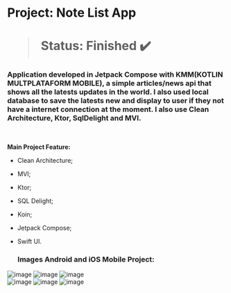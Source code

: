 <h1> Project: Note List App<h1> 

  > Status: Finished ✔️
  
  ### Application developed in Jetpack Compose with KMM(KOTLIN MULTPLATAFORM MOBILE), a simple articles/news api that shows all the latests updates in the world. I also used local database to save the latests new and display to user if they not have a internet connection at the moment. I also use Clean Architecture, Ktor, SqlDelight and MVI.
  
  <br>

  <strong>Main Project Feature: </strong>

 + Clean Architecture;
 + MVI;
 + Ktor;
 + SQL Delight;
 + Koin;
 + Jetpack Compose;
 + Swift UI.
   
   ### Images Android and iOS Mobile Project:

![image](https://github.com/user-attachments/assets/54ab6841-1582-47c6-b651-93b74846d57e)
![image](https://github.com/user-attachments/assets/354e96a8-e6b4-42bb-bdd7-98de9cbe6f43)
![image](https://github.com/user-attachments/assets/a49cd2b3-9518-44f9-a4d7-2a1dc07345b4)
  <br>
![image](https://github.com/user-attachments/assets/372494d7-6d65-4d21-8ffe-4ab7885fd091)
![image](https://github.com/user-attachments/assets/72ccecab-26db-4b54-b7a7-a5858a0eebf8)
![image](https://github.com/user-attachments/assets/3565c74f-ca96-4263-a9eb-7ad53b7cf416)




